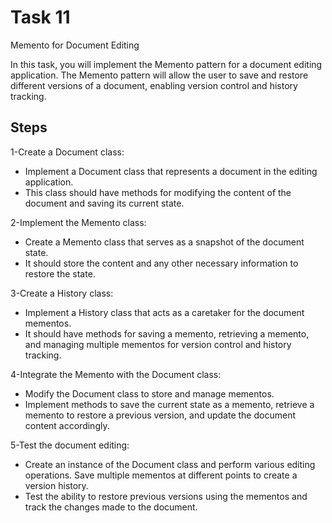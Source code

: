 # Task 11

Memento for Document Editing

In this task, you will implement the Memento pattern for a document editing application. The Memento pattern will allow the user to save and restore different versions of a document, enabling version control and history tracking.


## Steps

1-Create a Document class: 

* Implement a Document class that represents a document in the editing application. 
* This class should have methods for modifying the content of the document and saving its current state.

2-Implement the Memento class: 

* Create a Memento class that serves as a snapshot of the document state. 
* It should store the content and any other necessary information to restore the state.

3-Create a History class: 

* Implement a History class that acts as a caretaker for the document mementos. 
* It should have methods for saving a memento, retrieving a memento, and managing multiple mementos for version control and history tracking.

4-Integrate the Memento with the Document class: 

* Modify the Document class to store and manage mementos. 
* Implement methods to save the current state as a memento, retrieve a memento to restore a previous version, and update the document content accordingly.

5-Test the document editing: 

* Create an instance of the Document class and perform various editing operations. Save multiple mementos at different points to create a version history. 
* Test the ability to restore previous versions using the mementos and track the changes made to the document.
